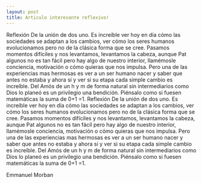```yaml
---
layout: post
title: Articulo interesante reflexivo!
---
```

Reflexión
De la unión de dos uno. Es increíble ver hoy en día cómo las sociedades se adaptan a los cambios, ver cómo los seres humanos evolucionamos pero no de la clásica forma que se cree. Pasamos momentos difíciles y nos levantamos, levantamos la cabeza, aunque Pat algunos no es tan fácil pero hay algo de nuestro interior, llamémosle conciencia, motivación o cómo quieras que nos impulsa. Pero una de las experiencias mas hermosas es ver a un ser humano nacer y saber que antes no estaba y ahora si y ver si su etapa cada simple cambio es increíble. Del Amós de un h y m de forma natural sin intermediarios como Dios lo planeó es un privilegio una bendición. Piénsalo como si fuesen matemáticas la suma de 0+1 =1.
Reflexión
De la unión de dos uno. Es increíble ver hoy en día cómo las sociedades se adaptan a los cambios, ver cómo los seres humanos evolucionamos pero no de la clásica forma que se cree. Pasamos momentos difíciles y nos levantamos, levantamos la cabeza, aunque Pat algunos no es tan fácil pero hay algo de nuestro interior, llamémosle conciencia, motivación o cómo quieras que nos impulsa. Pero una de las experiencias mas hermosas es ver a un ser humano nacer y saber que antes no estaba y ahora si y ver si su etapa cada simple cambio es increíble. Del Amós de un h y m de forma natural sin intermediarios como Dios lo planeó es un privilegio una bendición. Piénsalo como si fuesen matemáticas la suma de 0+1 =1.


Emmanuel Morban

